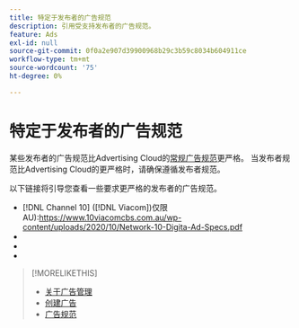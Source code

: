 ```yaml
---
title: 特定于发布者的广告规范
description: 引用受支持发布者的广告规范。
feature: Ads
exl-id: null
source-git-commit: 0f0a2e907d39900968b29c3b59c8034b604911ce
workflow-type: tm+mt
source-wordcount: '75'
ht-degree: 0%

---
```


# 特定于发布者的广告规范

某些发布者的广告规范比Advertising Cloud的[常规广告规范](/help/dsp/assets/ad-specs.pdf)更严格。  当发布者规范比Advertising Cloud的更严格时，请确保遵循发布者规范。

以下链接将引导您查看一些要求更严格的发布者的广告规范。

* [!DNL Channel 10] ([!DNL Viacom])仅限AU):https://www.10viacomcbs.com.au/wp-content/uploads/2020/10/Network-10-Digita-Ad-Specs.pdf
* 
   [!DNL CBS Interactive Advanced Media]: https://cbsinteractive.com/advertising/ad-specs/list/cbs-interactive-advanced-media
* 
   [!DNL Hulu]: https://advertising.hulu.com/ad-products/video-commercial
* 

   [!DNL NBCUniversal]: https://together.nbcuni.com/nbcu-creative-guidelines

>[!MORELIKETHIS]
>
>* [关于广告管理](ad-about.md)
>* [创建广告](ad-create.md)
>* [广告规范](/help/dsp/assets/ad-specs.pdf)

